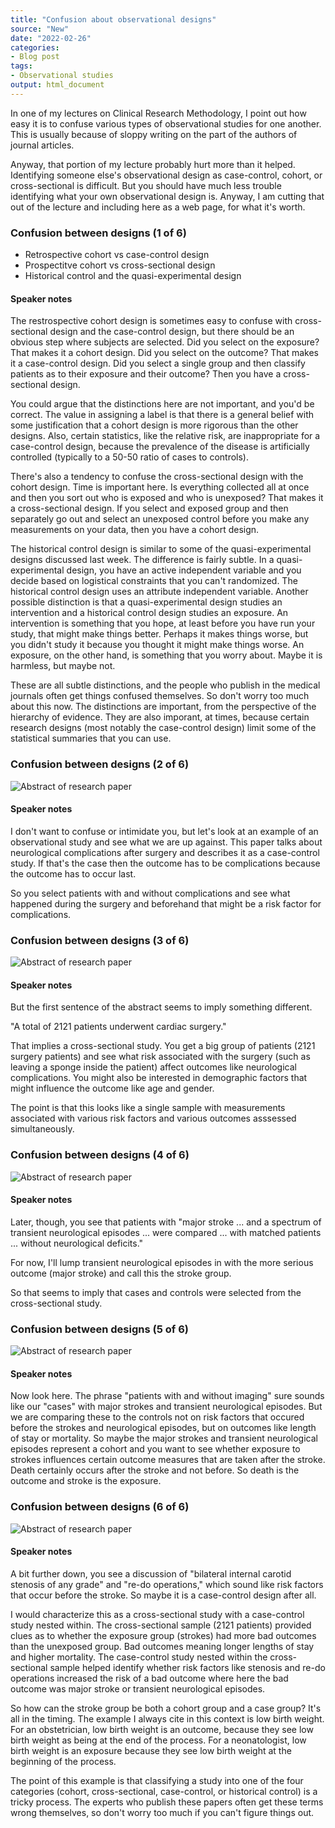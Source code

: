 ```yaml
---
title: "Confusion about observational designs"
source: "New"
date: "2022-02-26"
categories:
- Blog post
tags:
- Observational studies
output: html_document
---
```


In one of my lectures on Clinical Research Methodology, I point out how easy it is to confuse various types of observational studies for one another. This is usually because of sloppy writing on the part of the authors of journal articles.

Anyway, that portion of my lecture probably hurt more than it helped. Identifying someone else's observational design as case-control, cohort, or cross-sectional is difficult. But you should have much less trouble identifying what your own observational design is. Anyway, I am cutting that out of the lecture and including here as a web page, for what it's worth.

### Confusion between designs (1 of 6)

* Retrospective cohort vs case-control design
* Prospectitve cohort vs cross-sectional design
* Historical control and the quasi-experimental design

<div class="notes">

#### Speaker notes

The restrospective cohort design is sometimes easy to confuse with cross-sectional design and the case-control design, but there should be an obvious step where subjects are selected. Did you select on the exposure? That makes it a cohort design. Did you select on the outcome? That makes it a case-control design. Did you select a single group and then classify patients as to their exposure and their outcome? Then you have a cross-sectional design.

You could argue that the distinctions here are not important, and you'd be correct. The value in assigning a label is that there is a general belief with some justification that a cohort design is more rigorous than the other designs. Also, certain statistics, like the relative risk, are inappropriate for a case-control design, because the prevalence of the disease is artificially controlled (typically to a 50-50 ratio of cases to controls).

There's also a tendency to confuse the cross-sectional design with the cohort design. Time is important here. Is everything collected all at once and then you sort out who is exposed and who is unexposed? That makes it a cross-sectional design. If you select and exposed group and then separately go out and select an unexposed control before you make any measurements on your data, then you have a cohort design.

The historical control design is similar to some of the quasi-experimental designs discussed last week. The difference is fairly subtle. In a quasi-experimental design, you have an active independent variable and you decide based on logistical constraints that you can't randomized. The historical control design uses an attribute independent variable. Another possible distinction is that a quasi-experimental design studies an intervention and a historical control design studies an exposure. An intervention is something that you hope, at least before you have run your study, that might make things better. Perhaps it makes things worse, but you didn't study it because you thought it might make things worse. An exposure, on the other hand, is something that you worry about. Maybe it is harmless, but maybe not.

These are all subtle distinctions, and the people who publish in the medical journals often get things confused themselves. So don't worry too much about this now. The distinctions are important, from the perspective of the hierarchy of evidence. They are also imporant, at times, because certain research designs (most notably the case-control design) limit some of the statistical summaries that you can use.

</div>

### Confusion between designs (2 of 6)

![Abstract of research paper](http://www.pmean.com/new-images/22/raffa01.png)

<div class="notes">

#### Speaker notes

I don't want to confuse or intimidate you, but let's look at an example of an observational study and see what we are up against. This paper talks about neurological complications after surgery and describes it as a case-control study. If that's the case then the outcome has to be complications because the outcome has to occur last.

So you select patients with and without complications and see what happened during the surgery and beforehand that might be a risk factor for complications.

</div>

### Confusion between designs (3 of 6)

![Abstract of research paper](http://www.pmean.com/new-images/22/raffa02.png)

<div class="notes">

#### Speaker notes

But the first sentence of the abstract seems to imply something different.

"A total of 2121 patients underwent cardiac surgery."

That implies a cross-sectional study. You get a big group of patients (2121 surgery patients) and see what risk associated with the surgery (such as leaving a sponge inside the patient) affect outcomes like neurological complications. You might also be interested in demographic factors that might influence the outcome like age and gender.

The point is that this looks like a single sample with measurements associated with various risk factors and various outcomes asssessed simultaneously.

</div>

### Confusion between designs (4 of 6)

![Abstract of research paper](http://www.pmean.com/new-images/22/raffa03.png)

<div class="notes">

#### Speaker notes

Later, though, you see that patients with "major stroke ... and a spectrum of transient neurological episodes ... were compared ... with matched patients ... without neurological deficits."

For now, I'll lump transient neurological episodes in with the more serious outcome (major stroke) and call this the stroke group.

So that seems to imply that cases and controls were selected from the cross-sectional study.

</div>

### Confusion between designs (5 of 6)

![Abstract of research paper](http://www.pmean.com/new-images/22/raffa04.png)

<div class="notes">

#### Speaker notes

Now look here. The phrase "patients with and without imaging" sure sounds like our "cases" with major strokes and transient neurological episodes. But we are comparing these to the controls not on risk factors that occured before the strokes and neurological episodes, but on outcomes like length of stay or mortality. So maybe the major strokes and transient neurological episodes represent a cohort and you want to see whether exposure to strokes influences certain outcome measures that are taken after the stroke. Death certainly occurs after the stroke and not before. So death is the outcome and stroke is the exposure.

</div>

### Confusion between designs (6 of 6)

![Abstract of research paper](http://www.pmean.com/new-images/22/raffa05.png)

<div class="notes">

#### Speaker notes

A bit further down, you see a discussion of "bilateral internal carotid stenosis of any grade" and "re-do operations," which sound like risk factors that occur before the stroke. So maybe it is a case-control design after all.

I would characterize this as a cross-sectional study with a case-control study nested within. The cross-sectional sample (2121 patients) provided clues as to whether the exposure group (strokes) had more bad outcomes than the unexposed group. Bad outcomes meaning longer lengths of stay and higher mortality. The case-control study nested within the cross-sectional sample helped identify whether risk factors like stenosis and re-do operations increased the risk of a bad outcome where here the bad outcome was major stroke or transient neurological episodes.

So how can the stroke group be both a cohort group and a case group? It's all in the timing. The example I always cite in this context is low birth weight. For an obstetrician, low birth weight is an outcome, because they see low birth weight as being at the end of the process. For a neonatologist, low birth weight is an exposure because they see low birth weight at the beginning of the process.

The point of this example is that classifying a study into one of the four categories (cohort, cross-sectional, case-control, or historical control) is a tricky process. The experts who publish these papers often get these terms wrong themselves, so don't worry too much if you can't figure things out.

</div>
